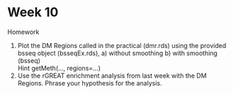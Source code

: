 # Week 10

Homework  
1. Plot the DM Regions called in the practical (dmr.rds) using the provided bsseq object (bsseqEx.rds), a) without smoothing b) with smoothing (bsseq)  
  Hint getMeth(..., regions=...)       
2. Use the rGREAT enrichment analysis from last week with the DM Regions. Phrase your hypothesis for the analysis.  
